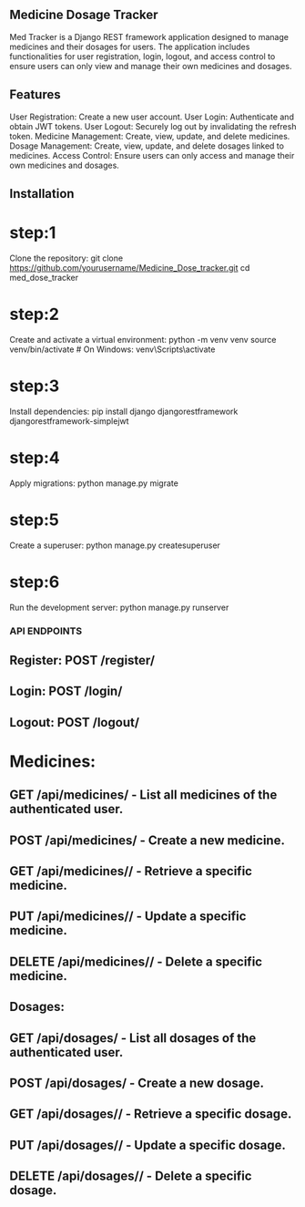 ## Medicine Dosage Tracker
Med Tracker is a Django REST framework application designed to manage medicines and their dosages for users. The application includes 
functionalities for user registration, login, logout, and access control to ensure users can only view and manage their own medicines and dosages.

## Features

User Registration: Create a new user account.
User Login: Authenticate and obtain JWT tokens.
User Logout: Securely log out by invalidating the refresh token.
Medicine Management: Create, view, update, and delete medicines.
Dosage Management: Create, view, update, and delete dosages linked to medicines.
Access Control: Ensure users can only access and manage their own medicines and dosages.

## Installation

# step:1

Clone the repository:
git clone https://github.com/yourusername/Medicine_Dose_tracker.git
cd med_dose_tracker

# step:2
Create and activate a virtual environment:
python -m venv venv
source venv/bin/activate  # On Windows: venv\Scripts\activate

# step:3
Install dependencies:
pip install django djangorestframework djangorestframework-simplejwt

# step:4
Apply migrations:
python manage.py migrate

# step:5
Create a superuser:
python manage.py createsuperuser

# step:6
Run the development server:
python manage.py runserver

### API ENDPOINTS

## Register: POST /register/
## Login: POST /login/
## Logout: POST /logout/

# Medicines:

## GET /api/medicines/ - List all medicines of the authenticated user.
## POST /api/medicines/ - Create a new medicine.
## GET /api/medicines/<id>/ - Retrieve a specific medicine.
## PUT /api/medicines/<id>/ - Update a specific medicine.
## DELETE /api/medicines/<id>/ - Delete a specific medicine.

## Dosages:

## GET /api/dosages/ - List all dosages of the authenticated user.
## POST /api/dosages/ - Create a new dosage.
## GET /api/dosages/<id>/ - Retrieve a specific dosage.
## PUT /api/dosages/<id>/ - Update a specific dosage.
## DELETE /api/dosages/<id>/ - Delete a specific dosage.


